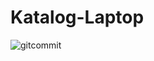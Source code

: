 # Katalog-Laptop
![gitcommit](https://user-images.githubusercontent.com/74890216/100493503-413f1380-30ec-11eb-8699-a84857886301.gif)
